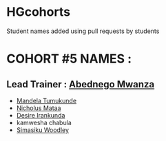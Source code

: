 # HGcohorts
Student names added using pull requests by students

# COHORT #5 NAMES :
## Lead Trainer : [Abednego Mwanza](https://github.com/AbednegoTM)
- [Mandela Tumukunde](https://github.com/mandelatuks)
- [Nicholus Mataa](https://github.com/Nicholus-Matar)
- [Desire Irankunda](https://github.com/Deewiliams)
- kamwesha chabula
- [Simasiku Woodley](https://github.com/Simasiku-Woodley)

